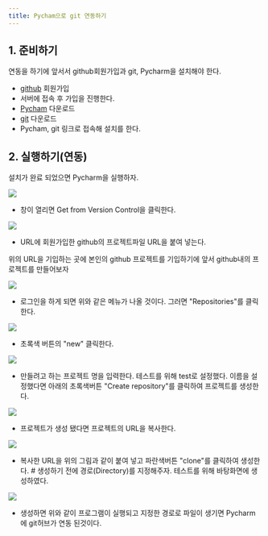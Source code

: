 ```yaml
---
title: Pycham으로 git 연동하기 
--- 
```


## 1. 준비하기 

연동을 하기에 앞서서 github회원가입과 git, Pycharm을 설치해야 한다. 

- [github](https://github.com/) 회원가입
 - 서버에 접속 후 가입을 진행한다.
- [Pycham](https://www.jetbrains.com/ko-kr/pycharm/) 다운로드
- [git](https://git-scm.com/downloads) 다운로드
 - Pycham, git 링크로 접속해 설치를 한다.

## 2. 실행하기(연동)

설치가 완료 되었으면 Pycharm을 실행하자.

![](image/1.jpg)

- 창이 열리면 Get from Version Control을 클릭한다.

![](image/2.png)

- URL에 회원가입한 github의 프로젝트파일 URL을 붙여 넣는다.

위의 URL을 기입하는 곳에 본인의 github 프로젝트를 기입하기에 앞서 github내의 프로젝트를 만들어보자

![](image/3.jpg)

- 로그인을 하게 되면 위와 같은 메뉴가 나올 것이다. 그러면 "Repositories"를 클릭한다.

![](image/4.jpg)

- 초록색 버튼의 "new" 클릭한다.

![](image/5.jpg)

- 만들려고 하는 프로젝트 명을 입력한다. 테스트를 위해 test로 설정했다. 이름을 설정했다면 아래의 초록색버튼 "Create repository"를 클릭하여 프로젝트를 생성한다.

![](image/6.jpg)

- 프로젝트가 생성 됐다면 프로젝트의 URL을 복사한다.

![](image/7.jpg)  

- 복사한 URL을 위의 그림과 같이 붙여 넣고 파란색버튼 "clone"를 클릭하여 생성한다. # 생성하기 전에 경로(Directory)를 지정해주자. 테스트를 위해 바탕화면에 생성하였다.

![](image/8.png) 

- 생성하면 위와 같이 프로그램이 실행되고 지정한 경로로 파일이 생기면 Pycharm에 git허브가 연동 된것이다. 
